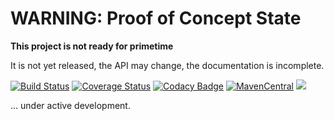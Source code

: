 # WARNING: Proof of Concept State

**This project is not ready for primetime**

It is not yet released, the API may change, the documentation is incomplete.

[![Build Status](https://travis-ci.org/uweschaefer/factcast.svg?branch=master)](https://travis-ci.org/uweschaefer/factcast) 
<a href='https://coveralls.io/github/uweschaefer/factcast?branch=master'><img src='https://coveralls.io/repos/github/uweschaefer/factcast/badge.svg?branch=master#n' alt='Coverage Status' /></a>
[![Codacy Badge](https://api.codacy.com/project/badge/Grade/dd5921cfeb81482db72fa8d9df68048f)](https://www.codacy.com/app/uwe/factcast?utm_source=github.com&utm_medium=referral&utm_content=uweschaefer/factcast&utm_campaign=badger)
[![MavenCentral](https://img.shields.io/maven-central/v/org.factcast/factcast-server.svg)](http://search.maven.org/#search%7Cgav%7C1%7Cg%3A%22org.factcast%22)
<a href="https://www.apache.org/licenses/LICENSE-2.0">
    <img class="inline" src="https://img.shields.io/badge/license-ASL2-green.svg?style=flat">
</a>

... under active development.
